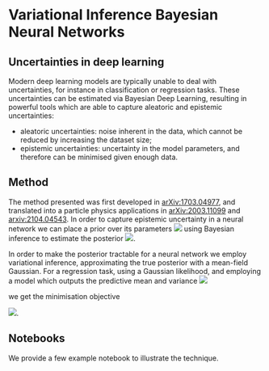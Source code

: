# Variational Inference Bayesian Neural Networks
## Uncertainties in deep learning
Modern deep learning models are typically unable to deal with uncertainties, for instance in classification or regression tasks.
These uncertainties can be estimated via Bayesian Deep Learning, resulting in powerful tools which are able to capture aleatoric and epistemic uncertainties:
* aleatoric uncertainties: noise inherent in the data, which cannot be reduced by increasing the dataset size;
* epistemic uncertainties: uncertainty in the model parameters, and therefore can be minimised given enough data.

## Method
The method presented was first developed in [arXiv:1703.04977](https://arxiv.org/pdf/1703.04977.pdf), and translated into a particle physics applications in [arXiv:2003.11099](https://arxiv.org/abs/2003.11099) and [arxiv:2104.04543](https://arxiv.org/pdf/2104.04543.pdf).
In order to capture epistemic uncertainty in a neural network we can place a prior over its parameters 
<img src="https://render.githubusercontent.com/render/math?math=\large \textbf{\theta} \sim \mathcal{N}(\mu, \sigma)">
using Bayesian inference to estimate the posterior
<img src="https://render.githubusercontent.com/render/math?math=\large p(\textbf{\theta}| \text{Data})">.

In order to make the posterior tractable for a neural network we employ variational inference, approximating the true posterior with a mean-field Gaussian. For a regression task, using a Gaussian likelihood, and employing a model which outputs the predictive mean and variance <img src="https://render.githubusercontent.com/render/math?math=(\textbf{\hat{y}}, \hat{\sigma}^2)">

we get the minimisation objective

<img src="https://render.githubusercontent.com/render/math?math=\Large L(\theta) = \frac{1}{2 \hat{\sigma}_i^2} ||\textbf{y}_i - \textbf{\hat{y}}_i|| %2B \frac{1}{2} \log \hat{\sigma}_i^2 %2B KL(q(\theta) || p(\theta | Data))">.

## Notebooks

We provide a few example notebook to illustrate the technique.

